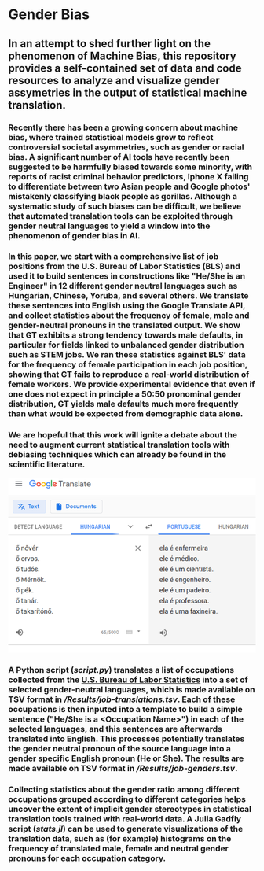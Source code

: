 # Gender Bias

## In an attempt to shed further light on the phenomenon of Machine Bias, this repository provides a self-contained set of data and code resources to analyze and visualize gender assymetries in the output of statistical machine translation.

### Recently there has been a growing concern about machine bias, where trained statistical models grow to reflect controversial societal asymmetries, such as gender or racial bias. A significant number of AI tools have recently been suggested to be harmfully biased towards some minority, with reports of racist criminal behavior predictors, Iphone X failing to differentiate between two Asian people and Google photos' mistakenly classifying black people as gorillas. Although a systematic study of such biases can be difficult, we believe that automated translation tools can be exploited through gender neutral languages to yield a window into the phenomenon of gender bias in AI.
### In this paper, we start with a comprehensive list of job positions from the U.S. Bureau of Labor Statistics (BLS) and used it to build sentences in constructions like "He/She is an Engineer" in 12 different gender neutral languages such as Hungarian, Chinese, Yoruba, and several others. We translate these sentences into English using the Google Translate API, and collect statistics about the frequency of female, male and gender-neutral pronouns in the translated output. We show that GT exhibits a strong tendency towards male defaults, in particular for fields linked to unbalanced gender distribution such as STEM jobs. We ran these statistics against BLS' data for the frequency of female participation in each job position, showing that GT fails to reproduce a real-world distribution of female workers. We provide experimental evidence that even if one does not expect in principle a 50:50 pronominal gender distribution, GT yields male defaults much more frequently than what would be expected from demographic data alone.
### We are hopeful that this work will ignite a debate about the need to augment current statistical translation tools with debiasing techniques which can already be found in the scientific literature. 

![Example](figures/gtranslate-screenshot-hungarian-portuguese.png)

### A Python script (*script.py*) translates a list of occupations collected from the [U.S. Bureau of Labor Statistics](https://www.bls.gov/) into a set of selected gender-neutral languages, which is made available on TSV format in */Results/job-translations.tsv*. Each of these occupations is then inputed into a template to build a simple sentence ("He/She is a \<Occupation Name\>") in each of the selected languages, and this sentences are afterwards translated into English. This processes potentially translates the gender neutral pronoun of the source language into a gender specific English pronoun (He or She). The results are made available on TSV format in */Results/job-genders.tsv*.

### Collecting statistics about the gender ratio among different occupations grouped according to different categories helps uncover the extent of implicit gender stereotypes in statistical translation tools trained with real-world data. A Julia Gadfly script (*stats.jl*) can be used to generate visualizations of the translation data, such as (for example) histograms on the frequency of translated male, female and neutral gender pronouns for each occupation category.
